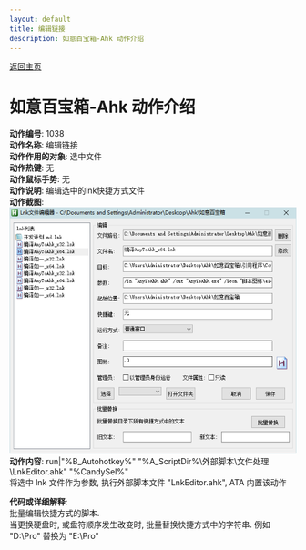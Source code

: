 ```yaml
---
layout: default
title: 编辑链接
description: 如意百宝箱-Ahk 动作介绍
---
```


[返回主页](../index.md)

# [](#header-2) 如意百宝箱-Ahk 动作介绍

**动作编号**: 1038  
**动作名称**: 编辑链接  
**动作作用的对象**: 选中文件  
**动作热键**: 无  
**动作鼠标手势**: 无  
**动作说明**: 编辑选中的lnk快捷方式文件  
**动作截图**:  
  ![编辑链接](img1/1038.png)  
**动作内容**: run|"%B_Autohotkey%" "%A_ScriptDir%\外部脚本\文件处理\LnkEditor.ahk" "%CandySel%"  
将选中 lnk 文件作为参数, 执行外部脚本文件 "LnkEditor.ahk", ATA 内置该动作  

**代码或详细解释**:  
批量编辑快捷方式的脚本.  
当更换硬盘时, 或盘符顺序发生改变时, 批量替换快捷方式中的字符串. 例如 "D:\Pro" 替换为 "E:\Pro"  
